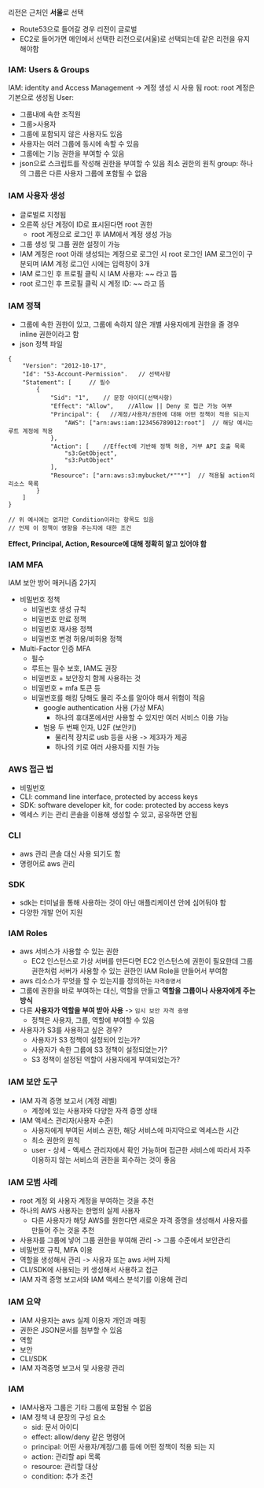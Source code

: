 리전은 근처인 **서울**로 선택
- Route53으로 들어갈 경우 리전이 글로벌
- EC2로 들어가면 메인에서 선택한 리전으로(서울)로 선택되는데 같은 리전을 유지해야함
### IAM: Users & Groups
IAM:  identity and Access Management -> 계정 생성 시 사용 됨
root: root 계정은 기본으로 생성됨
User: 
- 그룹내에 속한 조직원 
- 그룹>사용자
- 그룹에 포함되지 않은 사용자도 있음
- 사용자는 여러 그룹에 동시에 속할 수 있음
- 그룹에는 기능 권한을 부여할 수 있음
- json으로 스크립트를 작성해 권한을 부여할 수 있음
 최소 권한의 원칙
group: 하나의 그룹은 다른 사용자 그룹에 포함될 수 없음
### IAM 사용자 생성
- 글로벌로 지정됨
- 오른쪽 상단 계정이 ID로 표시된다면 root 권한
	- root 계정으로 로그인 후 IAM에서 계정 생성 가능
- 그룹 생성 및 그룹 권한 설정이 가능
- IAM 계정은 root 아래 생성되는 계정으로 로그인 시 root 로그인 IAM 로그인이 구분되며 IAM 계정 로그인 시에는 입력창이 3개
- IAM 로그인 후 프로필 클릭 시 IAM 사용자: ~~ 라고 뜸
- root 로그인 후 프로필 클릭 시 계정 ID: ~~ 라고 뜸
### IAM 정책
- 그룹에 속한 권한이 있고, 그룹에 속하지 않은 개별 사용자에게 권한을 줄 경우 inline 권한이라고  함
- json 정책 파일
```
{
	"Version": "2012-10-17",
	"Id": "53-Account-Permission".   // 선택사항
	"Statement": [     // 필수
		{
			"Sid": "1",    // 문장 아이디(선택사항)
			"Effect": "Allow",    //Allow || Deny 로 접근 가능 여부
			"Principal": {   //계정/사용자/권한에 대해 어떤 정책이 적용 되는지
				"AWS": ["arn:aws:iam:123456789012:root"]  // 해당 예시는 루트 계정에 적용
			},
			"Action": [    //Effect에 기반해 정책 허용, 거부 API 호출 목록
				"s3:GetObject",
				"s3:PutObject"
			],
			"Resource": ["arn:aws:s3:mybucket/*""*"]  // 적용될 action의 리소스 목록 
		}
	]
}

// 위 예시에는 없지만 Condition이라는 항목도 있음 
// 언제 이 정책이 영향을 주는지에 대한 조건
```
**Effect, Principal, Action, Resource에 대해 정확히 알고 있어야 함**
### IAM MFA
IAM 보안 방어 매커니즘 2가지
- 비밀번호 정책
	- 비밀번호 생성 규칙
	- 비밀번호 만료 정책
	- 비밀번호 재사용 정책
	- 비밀번호 변경 허용/비허용 정책
- Multi-Factor 인증  MFA
	- 필수
	- 루트는 필수 보호, IAM도 권장
	- 비밀번호 + 보안장치 함께 사용하는 것
	- 비밀번호 + mfa 토큰 등
	- 비밀번호를 해킹 당해도 물리 주소를 알아야 해서 위험이 적음
		- google authentication 사용 (가상 MFA)
			- 하나의 휴대폰에서만 사용할 수 있지만 여러 서비스 이용 가능
		- 범용 두 번째 인자, U2F (보안키)
			- 물리적 장치로 usb 등을 사용 -> 제3자가 제공
			- 하나의 키로 여러 사용자를 지원 가능
### AWS 접근 법
- 비밀번호 
- CLI: command line interface, protected by access keys
- SDK: software developer kit, for code: protected by access keys
- 엑세스 키는 관리 콘솔을 이용해 생성할 수 있고, 공유하면 안됨
### CLI
- aws 관리 콘솔 대신 사용 되기도 함
- 명령어로 aws  관리
### SDK
- sdk는 터미널을 통해 사용하는 것이 아닌 애플리케이션 안에 심어둬야 함
- 다양한 개발 언어 지원
### IAM Roles
- aws 서비스가 사용할 수 있는 권한
	- EC2 인스턴스로 가상 서버를 만든다면 EC2 인스턴스에 권한이 필요한데 그룹 권한처럼 서버가 사용할 수 있는 권한인 IAM Role을 만들어서 부여함
- aws 리소스가 무엇을 할 수 있는지를 정의하는 `자격증명서`
- 그룹에 권한을 바로 부여하는 대신, 역할을 만들고 **역할을 그룹이나 사용자에게 주는 방식**
- 다른 **사용자가 역할을 부여 받아 사용** -> `임시 보안 자격 증명`
	- 정책은 사용자, 그룹, 역할에 부여할 수 있음
- 사용자가 S3를 사용하고 싶은 경우?
	- 사용자가 S3 정책이 설정되어 있는가?
	- 사용자가 속한 그룹에 S3 정책이 설정되었는가?
	- S3 정책이 설정된 역할이 사용자에게 부여되었는가?
### IAM 보안 도구
- IAM 자격 증명 보고서 (계정 레벨)
	- 계정에 있는 사용자와 다양한 자격 증명 상태
- IAM 액세스 관리자(사용자 수준)
	- 사용자에게 부여된 서비스 권한, 해당 서비스에 마지막으로 엑세스한 시간
	- 최소 권한의 원칙
	- user - 상세 - 엑세스 관리자에서 확인 가능하며 접근한 서비스에 따라서 자주 이용하지 않는 서비스의 권한을 회수하는 것이 좋음
### IAM 모범 사례
- root 계정 외 사용자 계정을 부여하는 것을 추천
- 하나의 AWS 사용자는 한명의 실제 사용자
	- 다른 사용자가 해당 AWS를 원한다면 새로운 자격 증명을 생성해서 사용자를 만들어 주는 것을 추천
- 사용자를 그룹에 넣어 그룹 권한을 부여해 관리 -> 그룹 수준에서 보안관리
- 비밀번호 규칙, MFA 이용
- 역할을 생성해서 관리 -> 사용자 또는 aws 서버 자체
- CLI/SDK에 사용되는 키 생성해서 사용하고 접근
-  IAM 자격 증명 보고서와 IAM 액세스 분석기를 이용해 관리
### IAM 요약
- IAM 사용자는 aws 실제 이용자 개인과 매핑
- 권한은 JSON문서를 첨부할 수 있음
- 역할
- 보안
- CLI/SDK
- IAM 자격증명 보고서 및 사용량 관리
### IAM
- IAM사용자 그룹은 기타 그룹에 포함될 수 없음
- IAM  정책 내 문장의 구성 요소
	- sid: 문서 아이디
	- effect: allow/deny 같은 명령어
	- principal: 어떤 사용자/계정/그룹 등에 어떤 정책이 적용 되는 지
	- action: 관리할 api 목록
	- resource: 관리할 대상
	- condition: 추가 조건
